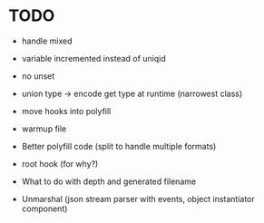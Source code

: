 # TODO

- handle mixed
- variable incremented instead of uniqid
- no unset
- union type -> encode get type at runtime (narrowest class)
- move hooks into polyfill
- warmup file
- Better polyfill code (split to handle multiple formats)
- root hook (for why?)


- What to do with depth and generated filename
- Unmarshal (json stream parser with events, object instantiator component)
